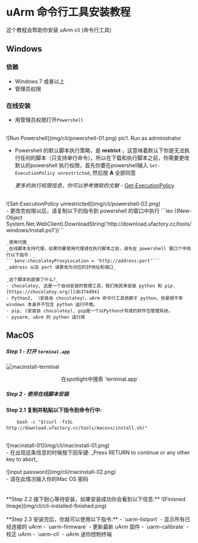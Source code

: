# uArm 命令行工具安装教程

这个教程会帮助你安装 uArm cli (命令行工具)

## Windows

### 依赖

- Windows 7 或者以上
- 管理员权限

### 在线安装
- 用管理员权限打开`Powershell`  
<br>
![Run Powershell](img/cli/powershell-01.png)  
pic1. Run as administrator
<br>  

- Powershell 的默认脚本执行策略，是 **restrict** ，这意味着默认下你是无法执行任何的脚本（只支持单行命令）。所以在下载和执行脚本之前，你需要更改默认的powershell 执行权限，首先你要在powershell输入 `Set-ExecutionPolicy unrestricted`, 然后按   **A** 全部同意

    _更多的执行权限信息，你可以参考微软的文献_ - [Get-ExecutionPolicy](https://go.microsoft.com/fwlink/?LinkID=135170)
<br>  
![Set-ExecutionPolicy unrestricted](img/cli/powershell-02.png)  
<br>
- 更改完权限以后，请复制以下的指令到 powershell 的窗口中执行
```iex ((New-Object System.Net.WebClient).DownloadString('http://download.ufactory.cc/tools/windows/install.ps1'))```


    _使用代理_  
    _在线脚本支持代理，如果你要使用代理请在执行脚本之前，请先在 powershell 窗口个中执行以下指令：_
    ```$env:chocolateyProxyLocation = 'http://address:port'```  
    _address 以及 port 请更改为对应的IP地址和端口_

    _这个脚本到底做了什么?_  
    - chocolatey, 这是一个自动安装的管理工具，我们用其来安装 python 和 pip. [https://chocolatey.org/][db374d94]  
    - Python2, （安装自 chocolatey），uArm 命令行工具依赖于 python，但是很不幸 windows 本身并不包含 python 运行环境。  
    - pip, (安装自 chocolatey), pip是一个以Python计写成的软件包管理系统。  
    - pyuarm, uArm 的 python 运行库  

  [db374d94]: https://chocolatey.org/ "https://chocolatey.org/"

## MacOS

##### Step 1 - 打开 `terminal.app`  

![macinstall-terminal](img/getting_started/macinstall-terminal.png)
<center>在spotlight中搜索 `terminal.app`</center>

##### Step 2 - 使用在线脚本安装

**Step 2.1 复制并粘贴以下指令到命令行中:**

```
    bash -c "$(curl -fsSL http://download.ufactory.cc/tools/macosx/install.sh)"
```
<br>
![macinstall-01](img/cli/macinstall-01.png)
<br>
- 在出现这条信息的时候按下回车键: _Press RETURN to continue or any other key to abort_
<br>
<br>
![input password](img/cli/macinstall-02.png)
<br>
- 请在此情况输入你的Mac OS 密码
<br>
<br>
<br>
**Step 2.2 接下耐心等待安装，如果安装成功你会看到以下信息:**
![Finisned Image](img/cli/cli-installed-finished.png)
<br>
<br>
**Step 2.3 安装完后，你就可以使用以下指令:**    
- `uarm-listport` - 显示所有已经连接的 uArm  
- `uarm-firmware` - 更新最新 uArm 固件  
- `uarm-calibrate` - 校正 uArm  
- `uarm-cli` - uArm 迷你控制终端
<br>
